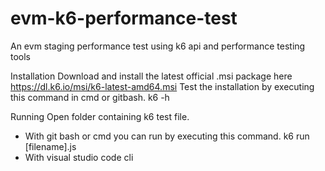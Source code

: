 # evm-k6-performance-test
An evm staging performance test using k6 api and performance testing tools

Installation
Download and install the latest official .msi package here https://dl.k6.io/msi/k6-latest-amd64.msi
Test the installation by executing this command in cmd or gitbash.
  k6 -h 

Running
Open folder containing k6 test file.
  - With git bash or cmd you can run by executing this command.
    k6 run [filename].js
  - With visual studio code cli
    
